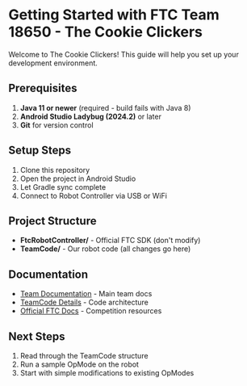 # Getting Started with FTC Team 18650 - The Cookie Clickers

Welcome to The Cookie Clickers! This guide will help you set up your development environment.

## Prerequisites

1. **Java 11 or newer** (required - build fails with Java 8)
2. **Android Studio Ladybug (2024.2)** or later
3. **Git** for version control

## Setup Steps

1. Clone this repository
2. Open the project in Android Studio
3. Let Gradle sync complete
4. Connect to Robot Controller via USB or WiFi

## Project Structure

- **FtcRobotController/** - Official FTC SDK (don't modify)
- **TeamCode/** - Our robot code (all changes go here)

## Documentation

- [Team Documentation](TEAM-README.md) - Main team docs
- [TeamCode Details](TeamCode/src/main/java/org/firstinspires/ftc/teamcode/readme.md) - Code architecture
- [Official FTC Docs](https://ftc-docs.firstinspires.org/) - Competition resources

## Next Steps

1. Read through the TeamCode structure
2. Run a sample OpMode on the robot
3. Start with simple modifications to existing OpModes